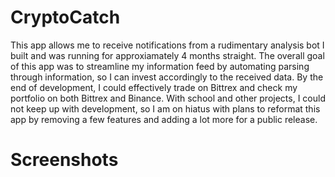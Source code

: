 # CryptoCatch
This app allows me to receive notifications from a rudimentary analysis bot I built and was running for approxiamately 4 months straight. The overall goal of this app was to streamline my information feed by automating parsing through information, so I can invest accordingly to the received data. By the end of development, I could effectively trade on Bittrex and check my portfolio on both Bittrex and Binance. With school and other projects, I could not keep up with development, so I am on hiatus with plans to reformat this app by removing a few features and adding a lot more for a public release.

# Screenshots
